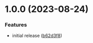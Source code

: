 # 1.0.0 (2023-08-24)


### Features

* initial release ([b62d3f8](https://github.com/grandom-library/fnv1a/commit/b62d3f8e05c928c052caa2d6e5fd87ba1ce3dd6f))

